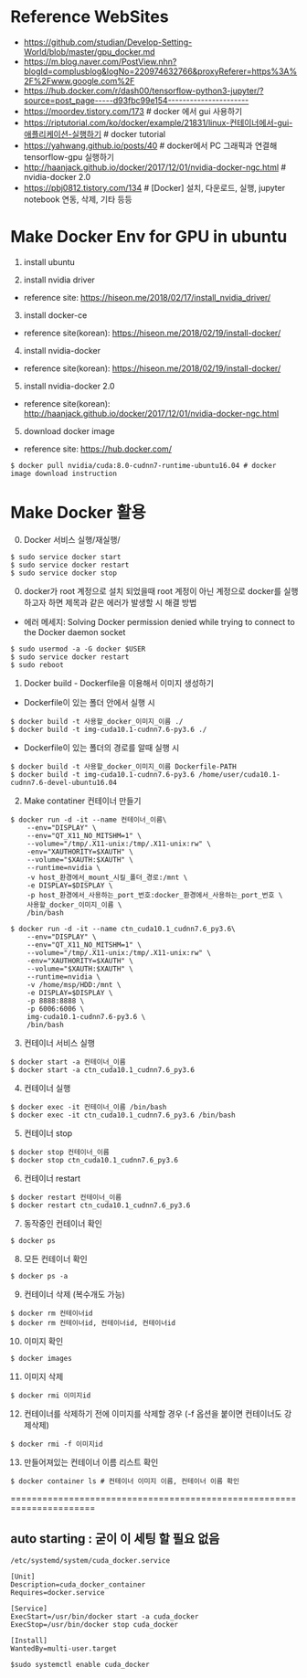 # Reference WebSites
* https://github.com/studian/Develop-Setting-World/blob/master/gpu_docker.md
* https://m.blog.naver.com/PostView.nhn?blogId=complusblog&logNo=220974632766&proxyReferer=https%3A%2F%2Fwww.google.com%2F
* https://hub.docker.com/r/dash00/tensorflow-python3-jupyter/?source=post_page-----d93fbc99e154----------------------
* https://moordev.tistory.com/173 # docker 에서 gui 사용하기
* https://riptutorial.com/ko/docker/example/21831/linux-컨테이너에서-gui-애플리케이션-실행하기 # docker tutorial
* https://yahwang.github.io/posts/40 # docker에서 PC 그래픽과 연결해 tensorflow-gpu 실행하기
* http://haanjack.github.io/docker/2017/12/01/nvidia-docker-ngc.html # nvidia-docker 2.0 
* https://pbj0812.tistory.com/134 # [Docker] 설치, 다운로드, 실행, jupyter notebook 연동, 삭제, 기타 등등

# Make Docker Env for GPU in ubuntu 

1) install ubuntu

2) install nvidia driver
- reference site: https://hiseon.me/2018/02/17/install_nvidia_driver/

3) install docker-ce 
- reference site(korean): https://hiseon.me/2018/02/19/install-docker/

4) install nvidia-docker
- reference site(korean): https://hiseon.me/2018/02/19/install-docker/

5) install nvidia-docker 2.0 
- reference site(korean): http://haanjack.github.io/docker/2017/12/01/nvidia-docker-ngc.html

5) download docker image 
- reference site: https://hub.docker.com/
```
$ docker pull nvidia/cuda:8.0-cudnn7-runtime-ubuntu16.04 # docker image download instruction
```

# Make Docker 활용

0) Docker 서비스 실행/재실행/
```
$ sudo service docker start
$ sudo service docker restart
$ sudo service docker stop
```

0) docker가 root 계정으로 설치 되었을때 root 계정이 아닌 계정으로 docker를 실행하고자 하면 제목과 같은 에러가 발생할 시 해결 방법
* 에러 메세지: Solving Docker permission denied while trying to connect to the Docker daemon socket
```
$ sudo usermod -a -G docker $USER
$ sudo service docker restart
$ sudo reboot
```

1) Docker build - Dockerfile을 이용해서 이미지 생성하기
* Dockerfile이 있는 폴더 안에서 실행 시
```
$ docker build -t 사용할_docker_이미지_이름 ./
$ docker build -t img-cuda10.1-cudnn7.6-py3.6 ./
```
* Dockerfile이 있는 폴더의 경로를 알때 실행 시
```
$ docker build -t 사용할_docker_이미지_이름 Dockerfile-PATH
$ docker build -t img-cuda10.1-cudnn7.6-py3.6 /home/user/cuda10.1-cudnn7.6-devel-ubuntu16.04
```

2) Make contatiner 컨테이너 만들기
```
$ docker run -d -it --name 컨테이너_이름\
    --env="DISPLAY" \
    --env="QT_X11_NO_MITSHM=1" \
    --volume="/tmp/.X11-unix:/tmp/.X11-unix:rw" \
    -env="XAUTHORITY=$XAUTH" \
    --volume="$XAUTH:$XAUTH" \
    --runtime=nvidia \
    -v host_환경에서_mount_시킬_폴더_경로:/mnt \
    -e DISPLAY=$DISPLAY \
    -p host_환경에서_사용하는_port_번호:docker_환경에서_사용하는_port_번호 \
    사용할_docker_이미지_이름 \
    /bin/bash
```
```
$ docker run -d -it --name ctn_cuda10.1_cudnn7.6_py3.6\
    --env="DISPLAY" \
    --env="QT_X11_NO_MITSHM=1" \
    --volume="/tmp/.X11-unix:/tmp/.X11-unix:rw" \
    -env="XAUTHORITY=$XAUTH" \
    --volume="$XAUTH:$XAUTH" \
    --runtime=nvidia \
    -v /home/msp/HDD:/mnt \
    -e DISPLAY=$DISPLAY \
    -p 8888:8888 \
    -p 6006:6006 \
    img-cuda10.1-cudnn7.6-py3.6 \
    /bin/bash
```

3) 컨테이너 서비스 실행 
```
$ docker start -a 컨테이너_이름
$ docker start -a ctn_cuda10.1_cudnn7.6_py3.6
```

4) 컨테이너 실행
```
$ docker exec -it 컨테이너_이름 /bin/bash 
$ docker exec -it ctn_cuda10.1_cudnn7.6_py3.6 /bin/bash
```

5) 컨테이너 stop
```
$ docker stop 컨테이너_이름
$ docker stop ctn_cuda10.1_cudnn7.6_py3.6
```

6) 컨테이너 restart
```
$ docker restart 컨테이너_이름
$ docker restart ctn_cuda10.1_cudnn7.6_py3.6
```

7) 동작중인 컨테이너 확인
```
$ docker ps
```

8) 모든 컨테이너 확인
```
$ docker ps -a
```

9) 컨테이너 삭제 (복수개도 가능)
```
$ docker rm 컨테이너id
$ docker rm 컨테이너id, 컨테이너id, 컨테이너id
```

10) 이미지 확인
```
$ docker images
```

11) 이미지 삭제 
```
$ docker rmi 이미지id
```

12) 컨테이너를 삭제하기 전에 이미지를 삭제할 경우 (-f 옵션을 붙이면 컨테이너도 강제삭제)
```
$ docker rmi -f 이미지id
```

13) 만들어져있는 컨테이너 이름 리스트 확인
```
$ docker container ls # 컨테이너 이미지 이름, 컨테이너 이름 확인
```

======================================================================

## auto starting : 굳이 이 세팅 할 필요 없음
```
/etc/systemd/system/cuda_docker.service
```
```
[Unit]
Description=cuda_docker_container
Requires=docker.service

[Service]
ExecStart=/usr/bin/docker start -a cuda_docker
ExecStop=/usr/bin/docker stop cuda_docker

[Install]
WantedBy=multi-user.target
```
```
$sudo systemctl enable cuda_docker
```

